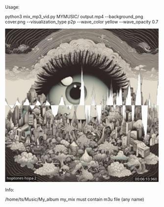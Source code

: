 Usage:

python3 mix_mp3_vid.py MYMUSIC/ output.mp4 --background_png cover.png --visualization_type p2p --wave_color yellow --wave_opacity 0.7

<img width="500" alt="LR-Lector_Replacer" src="https://github.com/stpf99/album_m3u_cover_to_promo-video/blob/39fd6afb0f5b373a07f2c3b26a61dac5b85d91ef/screen.jpg">

Info:

/home/ts/Music/My_album my_mix must contain m3u file (any name)
